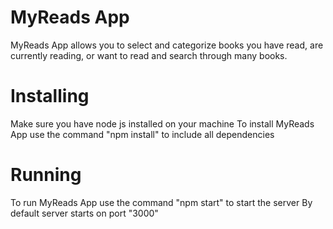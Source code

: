 # MyReads App

MyReads App allows you to select and categorize books you have read, are currently reading, or want to read and search through many books.

# Installing

Make sure you have node js installed on your machine
To install MyReads App use the command "npm install" to include all dependencies

# Running

To run MyReads App use the command "npm start" to start the server
By default server starts on port "3000"
